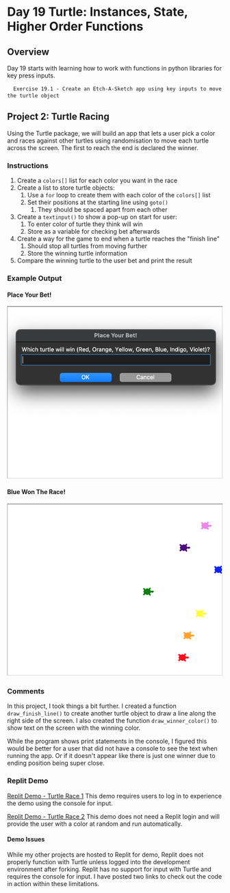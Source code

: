 # Day 19 Turtle: Instances, State, Higher Order Functions

## Overview

Day 19 starts with learning how to work with functions in python libraries for key press inputs.

      Exercise 19.1 - Create an Etch-A-Sketch app using key inputs to move the turtle object

## Project 2: Turtle Racing

Using the Turtle package, we will build an app that lets a user pick a color and races against other turtles using randomisation to move each turtle across the screen. The first to reach the end is declared the winner.

### Instructions

1. Create a `colors[]` list for each color you want in the race
2. Create a list to store turtle objects:
   1. Use a `for` loop to create them with each color of the `colors[]` list
   2. Set their positions at the starting line using `goto()`
      1. They should be spaced apart from each other
3. Create a `textinput()` to show a pop-up on start for user:
   1. To enter color of turtle they think will win
   2. Store as a variable for checking bet afterwards
4. Create a way for the game to end when a turtle reaches the "finish line"
   1. Should stop all turtles from moving further
   2. Store the winning turtle information
5. Compare the winning turtle to the user bet and print the result

### Example Output

#### Place Your Bet!
![Turtle Racing 1](Images/turtle_race1.png)

#### Blue Won The Race!
![Turtle Racing 2](Images/turtle_race2.png)

### Comments

In this project, I took things a bit further. I created a function `draw_finish_line()` to create another turtle object to draw a line along the right side of the screen. I also created the function `draw_winner_color()` to show text on the screen with the winning color.

While the program shows print statements in the console, I figured this would be better for a user that did not have a console to see the text when running the app. Or if it doesn't appear like there is just one winner due to ending position being super close.

### Replit Demo

[Replit Demo - Turtle Race 1](https://replit.com/@EoghyUnscripted/Turtle-Race-1)
This demo requires users to log in to experience the demo using the console for input.

[Replit Demo - Turtle Race 2](https://replit.com/@EoghyUnscripted/Turtle-Race-2)
This demo does not need a Replit login and will provide the user with a color at random and run automatically.

#### Demo Issues

While my other projects are hosted to Replit for demo, Replit does not properly function with Turtle unless logged into the development environment after forking. Replit has no support for input with Turtle and requires the console for input. I have posted two links to check out the code in action within these limitations.

